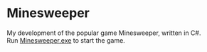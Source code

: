 # Minesweeper
My development of the popular game Minesweeper, written in C#. <br />
Run <a id="raw-url" href="https://raw.githubusercontent.com/dimakol/Minesweeper/master/Minesweeper.exe">Minesweeper.exe</a> to start the game.
